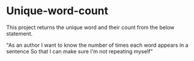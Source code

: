 # Unique-word-count

This project returns the unique word and their count from the below statement.

"As an author I want to know the number of times each word appears in a sentence So that I can make sure I'm not repeating myself"
